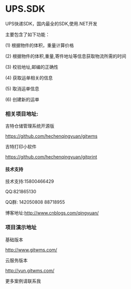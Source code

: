 # UPS.SDK

UPS快递SDK，国内最全的SDK,使用.NET开发

主要包含了如下功能：

(1) 根据物件的体积，重量计算价格

(2) 根据物件的体积,重量,寄件地址等信息获取物流所需的时间

(3) 校验地址,邮编的正确性

(4) 获取运单相关的信息

(5) 取消运单信息

(6) 创建新的运单





### 相关项目地址:

吉特仓储管理系统开源版

https://github.com/hechenqingyuan/gitwms

吉特打印小软件

https://github.com/hechenqingyuan/gitprint


#### 技术支持

技术支持:15800466429

QQ:821865130

QQ群: 142050808 88718955

博客地址:http://www.cnblogs.com/qingyuan/


### 项目演示地址


基础版本

http://www.gitwms.com/


云服务版本

http://yun.gitwms.com/

更多案例请联系我
